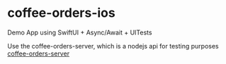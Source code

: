 # coffee-orders-ios
Demo App using SwiftUI + Async/Await + UITests

Use the coffee-orders-server, which is a nodejs api for testing purposes
[coffee-orders-server](https://github.com/aledev/coffee-orders-server)
